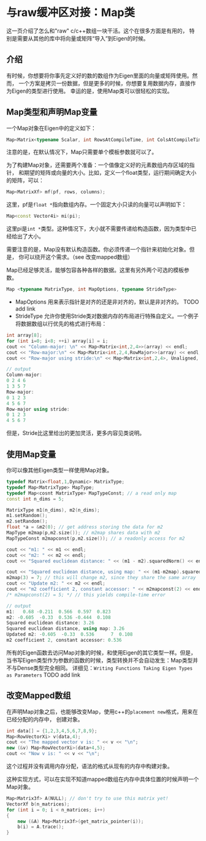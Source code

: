 # 与raw缓冲区对接：Map类

这一页介绍了怎么和"raw" c/c++数组一块干活。这个在很多方面是有用的，
特别是需要从其他的库中将向量或矩阵“导入”到Eigen的时候。

## 介绍

有时候，你想要将你事先定义好的数的数组作为Eigen里面的向量或矩阵使用。然而，
一个方案是拷贝一份数据，但是更多的时候，你想要复用数据内存，直接作为Eigen的类型进行使用。
幸运的是，使用Map类可以很轻松的实现。

## Map类型和声明Map变量

一个Map对象在Eigen中的定义如下：

```c++
Map<Matrix<typename Scalar, int RowsAtCompileTime, int ColsAtCompileTime>>
```

注意的是，在默认情况下，Map只需要单个模板参数就可以了。

为了构建Map对象，还需要两个准备：一个值像定义好的元素数组内存区域的指针，
和期望的矩阵或向量的大小。比如，定义一个float类型，运行期间确定大小的矩阵，可以：

```c++
Map<MatrixXf> mf(pf, rows, columns);
```

这里，pf是`float *`指向数组内存。一个固定大小只读的向量可以声明如下：

```c++
Map<const Vector4i> mi(pi);
```

这里pi是`int *`类型。这种情况下，大小就不需要传递给构造函数，因为类型中已经给出了大小。

需要注意的是，Map没有默认构造函数。你必须传递一个指针来初始化对象。但是，
你可以绕开这个需求。（see 改变mapped数组）

Map已经足够灵活，能够包容各种各样的数据。这里有另外两个可选的模板参数。

```c++
Map <typename MatrixType, int MapOptions, typename StrideType>
```

- MapOptions 用来表示指针是对齐的还是非对齐的，默认是非对齐的。 TODO add link
- StrideType 允许你使用Stride类对数据内存的布局进行特殊自定义。一个例子
将数据数组以行优先的格式进行布局：

```c++
int array[8];
for (int i=0; i<8; ++i) array[i] = i;
cout << "Column-major: \n" << Map<Matrix<int,2,4>>(array) << endl;
cout << "Row-major:\n" << Map<Matrix<int,2,4,RowMajor>>(array) << endl;
cout << "Row-major using stride:\n" << Map<Matrix<int,2,4>, Unaligned, Stride<1,4>>(array) << endl;

// output
Column-major:
0 2 4 6
1 3 5 7
Row-major:
0 1 2 3
4 5 6 7
Row-major using stride:
0 1 2 3
4 5 6 7
```

但是，Stride比这里给出的更加灵活，更多内容见类说明。

## 使用Map变量

你可以像其他Eigen类型一样使用Map对象。

```c++
typedef Matrix<float,1,Dynamic> MatrixType;
typedef Map<MatrixType> MapType;
typedef Map<cosnt MatrixType> MapTypeConst; // a read only map 
const int n_dims = 5;

MatrixType m1(n_dims), m2(n_dims);
m1.setRandom();
m2.setRandom();
float *a = &m2(0); // get address storing the data for m2 
MapType m2map(p,m2.size()); // m2map shares data with m2 
MapTypeConst m2mapconst(p,m2.size()); // a readonly access for m2 

cout << "m1: " << m1 << endl;
cout << "m2: " << m2 << endl;
cout << "Squared euclidean distance: " << (m1 - m2).squaredNorm() << endl;

cout << "Squared euclidean distance, using map: " << (m1-m2map).squaredNorm() << endl;
m2map(3) = 7; // this will change m2, since they share the same array
cout << "Update m2: " << m2 << endl;
cout << "m2 coefficient 2, constant accessor: " << m2mapconst(2) << endl;
/* m2mapconst(2) = 5; */ // this yields compile-time error

// output
m1:   0.68 -0.211  0.566  0.597  0.823
m2: -0.605  -0.33  0.536 -0.444  0.108
Squared euclidean distance: 3.26
Squared euclidean distance, using map: 3.26
Updated m2: -0.605  -0.33  0.536      7  0.108
m2 coefficient 2, constant accessor: 0.536
```

所有的Eigen函数去访问Map对象的时候，和使用Eigen的其它类型一样。但是，
当书写Eigen类型作为参数的函数的时候，类型转换并不会自动发生：Map类型并不与Dense类型完全相同。
详细见：`Writing Functions Taking Eigen Types as Parameters` TODO add link

## 改变Mapped数组

在声明Map对象之后，也能够改变Map，使用c++的`placement new`格式，用来在已经分配的内存中，
创建对象。

```c++
int data[] = {1,2,3,4,5,6,7,8,9};
Map<RowVectorXi> v(data,4);
cout << "The mapped vector v is: " << v << "\n";
new (&v) Map<RowVectorXi>(data+4,5);
cout << "Now v is: " << v << "\n";
```

这个过程并没有调用内存分配，语法的格式从现有的内存中构建对象。

这种实现方式，可以在实现不知道mapped数组在内存中具体位置的时候声明一个Map对象。

```c++
Map<Matrix3f> A(NULL); // don't try to use this matrix yet!
VectorXf b(n_matrices);
for (int i = 0; i < n_matrices; i++)
{
    new (&A) Map<Matrix3f>(get_matrix_pointer(i));
    b(i) = A.trace();
}
```
